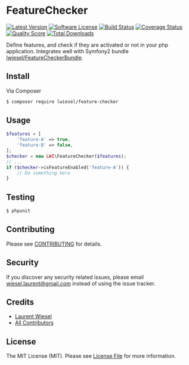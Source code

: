 # FeatureChecker

[![Latest Version](https://img.shields.io/github/release/lwiesel/FeatureChecker.svg?style=flat-square)](https://github.com/lwiesel/FeatureChecker/releases)
[![Software License](https://img.shields.io/badge/license-MIT-brightgreen.svg?style=flat-square)](LICENSE.md)
[![Build Status](https://img.shields.io/travis/lwiesel/FeatureChecker/master.svg?style=flat-square)](https://travis-ci.org/lwiesel/FeatureChecker)
[![Coverage Status](https://img.shields.io/scrutinizer/coverage/g/lwiesel/FeatureChecker.svg?style=flat-square)](https://scrutinizer-ci.com/g/lwiesel/FeatureChecker/code-structure)
[![Quality Score](https://img.shields.io/scrutinizer/g/lwiesel/FeatureChecker.svg?style=flat-square)](https://scrutinizer-ci.com/g/lwiesel/FeatureChecker)
[![Total Downloads](https://img.shields.io/packagist/dt/lwiesel/FeatureChecker.svg?style=flat-square)](https://packagist.org/packages/lwiesel/FeatureChecker)

Define features, and check if they are activated or not in your php application.
Integrates well with Symfony2 bundle [lwiesel/FeatureCheckerBundle](https://github.com/lwiesel/FeatureCheckerBundle).

## Install

Via Composer

``` bash
$ composer require lwiesel/feature-checker
```

## Usage

``` php
$features = [
    'feature-A' => true,
    'feature-B' => false,
];
$checker = new LWI\FeatureChecker($features);
// ...
if ($checker->isFeatureEnabled('feature-A')) {
    // Do something here
}
```

## Testing

``` bash
$ phpunit
```

## Contributing

Please see [CONTRIBUTING](CONTRIBUTING.md) for details.

## Security

If you discover any security related issues, please email [wiesel.laurent@gmail.com](wiesel.laurent@gmail.com) instead of using the issue tracker.

## Credits

- [Laurent Wiesel](https://github.com/lwiesel)
- [All Contributors](../../contributors)

## License

The MIT License (MIT). Please see [License File](LICENSE.md) for more information.
